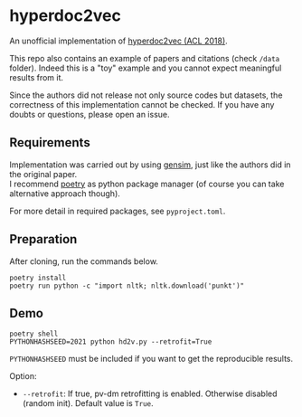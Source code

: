 # hyperdoc2vec

An unofficial implementation of [hyperdoc2vec (ACL 2018)](https://www.aclweb.org/anthology/P18-1222/).  

This repo also contains an example of papers and citations (check `/data` folder). Indeed this is a "toy" example and you cannot expect meaningful results from it.

Since the authors did not release not only source codes but datasets, the correctness of this implementation cannot be checked. If you have any doubts or questions, please open an issue.

## Requirements

Implementation was carried out by using [gensim](https://radimrehurek.com/gensim/), just like the authors did in the original paper.  
I recommend [poetry](https://github.com/python-poetry/poetry) as python package manager (of course you can take alternative approach though).

For more detail in required packages, see `pyproject.toml`.

## Preparation

After cloning, run the commands below.

```
poetry install
poetry run python -c "import nltk; nltk.download('punkt')"
```

## Demo

```
poetry shell
PYTHONHASHSEED=2021 python hd2v.py --retrofit=True
```

`PYTHONHASHSEED` must be included if you want to get the reproducible results.

Option:  
- `--retrofit`: If true, pv-dm retrofitting is enabled. Otherwise disabled (random init). Default value is `True`.